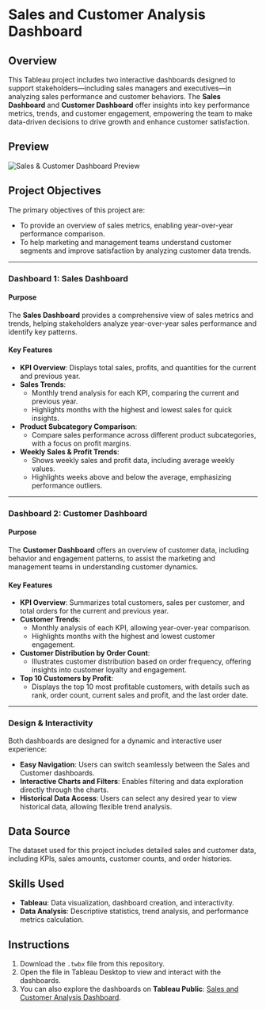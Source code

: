 # Sales and Customer Analysis Dashboard

## Overview
This Tableau project includes two interactive dashboards designed to support stakeholders—including sales managers and executives—in analyzing sales performance and customer behaviors. The **Sales Dashboard** and **Customer Dashboard** offer insights into key performance metrics, trends, and customer engagement, empowering the team to make data-driven decisions to drive growth and enhance customer satisfaction.

## Preview
![Sales & Customer Dashboard Preview](Sales_Performance_Dashboard_Tableau_Project.gif)

## Project Objectives
The primary objectives of this project are:
- To provide an overview of sales metrics, enabling year-over-year performance comparison.
- To help marketing and management teams understand customer segments and improve satisfaction by analyzing customer data trends.

---

### Dashboard 1: Sales Dashboard

#### Purpose
The **Sales Dashboard** provides a comprehensive view of sales metrics and trends, helping stakeholders analyze year-over-year sales performance and identify key patterns.

#### Key Features
- **KPI Overview**: Displays total sales, profits, and quantities for the current and previous year.
- **Sales Trends**:
  - Monthly trend analysis for each KPI, comparing the current and previous year.
  - Highlights months with the highest and lowest sales for quick insights.
- **Product Subcategory Comparison**:
  - Compare sales performance across different product subcategories, with a focus on profit margins.
- **Weekly Sales & Profit Trends**:
  - Shows weekly sales and profit data, including average weekly values.
  - Highlights weeks above and below the average, emphasizing performance outliers.

---

### Dashboard 2: Customer Dashboard

#### Purpose
The **Customer Dashboard** offers an overview of customer data, including behavior and engagement patterns, to assist the marketing and management teams in understanding customer dynamics.

#### Key Features
- **KPI Overview**: Summarizes total customers, sales per customer, and total orders for the current and previous year.
- **Customer Trends**:
  - Monthly analysis of each KPI, allowing year-over-year comparison.
  - Highlights months with the highest and lowest customer engagement.
- **Customer Distribution by Order Count**:
  - Illustrates customer distribution based on order frequency, offering insights into customer loyalty and engagement.
- **Top 10 Customers by Profit**:
  - Displays the top 10 most profitable customers, with details such as rank, order count, current sales and profit, and the last order date.

---

### Design & Interactivity
Both dashboards are designed for a dynamic and interactive user experience:
- **Easy Navigation**: Users can switch seamlessly between the Sales and Customer dashboards.
- **Interactive Charts and Filters**: Enables filtering and data exploration directly through the charts.
- **Historical Data Access**: Users can select any desired year to view historical data, allowing flexible trend analysis.

## Data Source
The dataset used for this project includes detailed sales and customer data, including KPIs, sales amounts, customer counts, and order histories.

## Skills Used
- **Tableau**: Data visualization, dashboard creation, and interactivity.
- **Data Analysis**: Descriptive statistics, trend analysis, and performance metrics calculation.

## Instructions
1. Download the `.twbx` file from this repository.
2. Open the file in Tableau Desktop to view and interact with the dashboards.
3. You can also explore the dashboards on **Tableau Public**: [Sales and Customer Analysis Dashboard](https://public.tableau.com/app/profile/kary.lam/viz/SalesPerformanceDashboard_17316226432690/CustomerDashboard).
